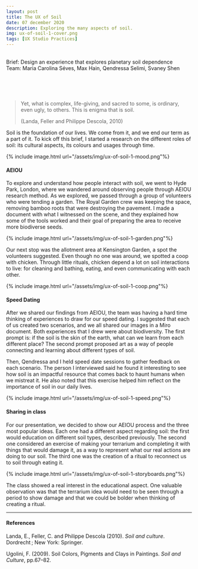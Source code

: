 ```yaml
---
layout: post
title: The UX of Soil
date: 07 december 2020
description: Exploring the many aspects of soil.
img: ux-of-soil-1-cover.png
tags: [UX Studio Practices] 
---
```


<p class="about-content-box"> 
<br> 
Brief: Design an experience that explores planetary soil dependence
<BR>
Team: Maria Carolina Séves, Max Hain, Qendressa Selimi, Svaney Shen
<br><br></p>


<br>
<br>

> Yet, what is complex, life-giving, and sacred to some, is ordinary, even ugly, to others. This is enigma that is soil.
>
> (Landa, Feller and Philippe Descola, 2010)

Soil is the foundation of our lives. We come from it, and we end our term as a part of it. To kick off this brief, I started a research on the different roles of soil: its cultural aspects, its colours and usages through time. 

{% include image.html url="/assets/img/ux-of-soil-1-mood.png"%}


#### AEIOU

To explore and understand how people interact with soil, we went to Hyde Park, London, where we wandered around observing people through AEIOU research method. As we explored, we passed through a group of volunteers who were tending a garden. The Royal Garden crew was keeping the space, removing bamboo roots that were destroying the pavement. I made a document with what I witnessed on the scene, and they explained how some of the tools worked and their goal of preparing the area to receive more biodiverse seeds.

{% include image.html url="/assets/img/ux-of-soil-1-garden.png"%}

Our next stop was the allotment area at Kensington Garden, a spot the volunteers suggested. Even though no one was around, we spotted a coop with chicken. Through little rituals, chicken depend a lot on soil interactions to live: for cleaning and bathing, eating, and even communicating with each other.

{% include image.html url="/assets/img/ux-of-soil-1-coop.png"%}

#### Speed Dating
After we shared our findings from AEIOU, the team was having a hard time thinking of experiences to draw for our speed dating. I suggested that each of us created two scenarios, and we all shared our images in a Miro document. Both experiences that I drew were about biodiversity. The first prompt is: if the soil is the skin of the earth, what can we learn from each different place? The second prompt proposed art as a way of people connecting and learning about different types of soil.

Then, Qendressa and I held speed date sessions to gather feedback on each scenario. The person I interviewed said he found it interesting to see how soil is an impactful resource that comes back to haunt humans when we mistreat it. He also noted that this exercise helped him reflect on the importance of soil in our daily lives.

{% include image.html url="/assets/img/ux-of-soil-1-speed.png"%}

#### Sharing in class
For our presentation, we decided to show our AEIOU process and the three most popular ideas. Each one had a different aspect regarding soil: the first would education on different soil types, described previously. The second one considered an exercise of making your terrarium and completing it with things that would damage it, as a way to represent what our real actions are doing to our soil. The third one was the creation of a ritual to reconnect us to soil through eating it.

{% include image.html url="/assets/img/ux-of-soil-1-storyboards.png"%}

The class showed a real interest in the educational aspect. One valuable observation was that the terrarium idea would need to be seen through a period to show damage and that we could be bolder when thinking of creating a ritual.

***

#### References

Landa, E., Feller, C. and Philippe Descola (2010). *Soil and culture*. Dordrecht ; New York: Springer.

Ugolini, F. (2009). Soil Colors, Pigments and Clays in Paintings. *Soil and Culture*, pp.67–82.
